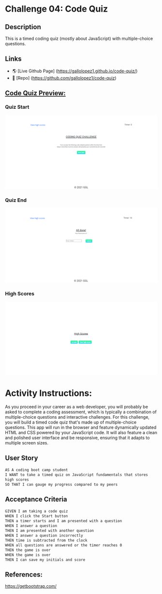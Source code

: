 # Challenge 04: Code Quiz

## Description

This is a timed coding quiz (mostly about JavaScript) with multiple-choice questions.

## Links

* 🌎 [Live Github Page] (https://gallolopez1.github.io/code-quiz/)
* 💾 [Repo] (https://github.com/gallolopez1/code-quiz)

## <u>Code Quiz Preview:</u>

### Quiz Start

<img src="assets\images\quiz-start.PNG" alt="Quiz Start" />

### Quiz End

<img src="assets\images\quiz-end.PNG" alt="High Scores" />

### High Scores

<img src="assets\images\high-scores.PNG" alt="High Scores" />

# Activity Instructions:

As you proceed in your career as a web developer, you will probably be asked to complete a coding assessment, which is typically a combination of multiple-choice questions and interactive challenges. For this challenge, you will build a timed code quiz that's made up of multiple-choice questions. This app will run in the browser and feature dynamically updated HTML and CSS powered by your JavaScript code. It will also feature a clean and polished user interface and be responsive, ensuring that it adapts to multiple screen sizes.

## User Story

```
AS A coding boot camp student
I WANT to take a timed quiz on JavaScript fundamentals that stores high scores
SO THAT I can gauge my progress compared to my peers
```

## Acceptance Criteria

```
GIVEN I am taking a code quiz
WHEN I click the Start button
THEN a timer starts and I am presented with a question
WHEN I answer a question
THEN I am presented with another question
WHEN I answer a question incorrectly
THEN time is subtracted from the clock
WHEN all questions are answered or the timer reaches 0
THEN the game is over
WHEN the game is over
THEN I can save my initials and score
```
## References:
https://getbootstrap.com/